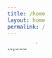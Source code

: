 ```yaml
---
title: /home
layout: home
permalink: /
---
```

<marquee direction="down" height="14" scrollamount="2">
  <div class="toptobottom">t%*=+ ~\|`est fasdfasdfasd</div>
</marquee>
<marquee direction="down" height="14">
  <div class="toptobottom">^$'/h[,.3- )</div><br>
  <div class="toptobottom">(s|&&&+</div>
</marquee>
<!--bounce: <marquee direction="down" height="12" behavior="alternate">
  <marquee behavior="alternate">
    <div class="toptobottom">test</div>
  </marquee>
</marquee>-->

